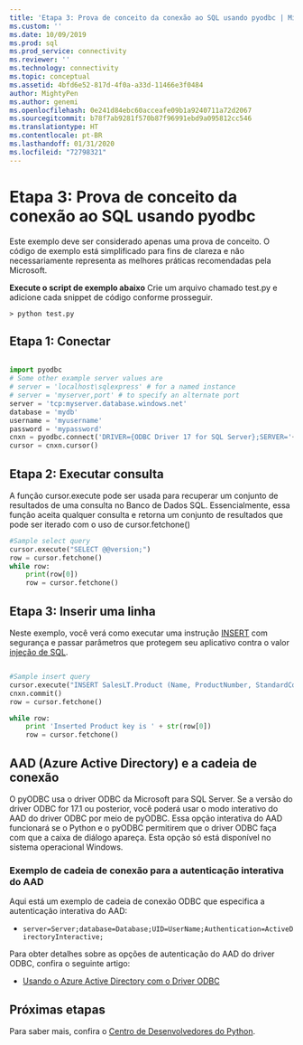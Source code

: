 ```yaml
---
title: 'Etapa 3: Prova de conceito da conexão ao SQL usando pyodbc | Microsoft Docs'
ms.custom: ''
ms.date: 10/09/2019
ms.prod: sql
ms.prod_service: connectivity
ms.reviewer: ''
ms.technology: connectivity
ms.topic: conceptual
ms.assetid: 4bfd6e52-817d-4f0a-a33d-11466e3f0484
author: MightyPen
ms.author: genemi
ms.openlocfilehash: 0e241d84ebc60acceafe09b1a9240711a72d2067
ms.sourcegitcommit: b78f7ab9281f570b87f96991ebd9a095812cc546
ms.translationtype: HT
ms.contentlocale: pt-BR
ms.lasthandoff: 01/31/2020
ms.locfileid: "72798321"
---
```

# <a name="step-3-proof-of-concept-connecting-to-sql-using-pyodbc"></a>Etapa 3: Prova de conceito da conexão ao SQL usando pyodbc

Este exemplo deve ser considerado apenas uma prova de conceito.  O código de exemplo está simplificado para fins de clareza e não necessariamente representa as melhores práticas recomendadas pela Microsoft.  

**Execute o script de exemplo abaixo** Crie um arquivo chamado test.py e adicione cada snippet de código conforme prosseguir. 

```
> python test.py
```
  
## <a name="step-1--connect"></a>Etapa 1:  Conectar  
  
```python

import pyodbc 
# Some other example server values are
# server = 'localhost\sqlexpress' # for a named instance
# server = 'myserver,port' # to specify an alternate port
server = 'tcp:myserver.database.windows.net' 
database = 'mydb' 
username = 'myusername' 
password = 'mypassword' 
cnxn = pyodbc.connect('DRIVER={ODBC Driver 17 for SQL Server};SERVER='+server+';DATABASE='+database+';UID='+username+';PWD='+ password)
cursor = cnxn.cursor()

```  
  
  
## <a name="step-2--execute-query"></a>Etapa 2:  Executar consulta  
  
A função cursor.execute pode ser usada para recuperar um conjunto de resultados de uma consulta no Banco de Dados SQL. Essencialmente, essa função aceita qualquer consulta e retorna um conjunto de resultados que pode ser iterado com o uso de cursor.fetchone()
  
  
```python
#Sample select query
cursor.execute("SELECT @@version;") 
row = cursor.fetchone() 
while row: 
    print(row[0])
    row = cursor.fetchone()

```  
  
## <a name="step-3--insert-a-row"></a>Etapa 3:  Inserir uma linha  
  
Neste exemplo, você verá como executar uma instrução [INSERT](../../../t-sql/statements/insert-transact-sql.md) com segurança e passar parâmetros que protegem seu aplicativo contra o valor [injeção de SQL](../../../relational-databases/tables/primary-and-foreign-key-constraints.md).    
  
  
```python

#Sample insert query
cursor.execute("INSERT SalesLT.Product (Name, ProductNumber, StandardCost, ListPrice, SellStartDate) OUTPUT INSERTED.ProductID VALUES ('SQL Server Express New 20', 'SQLEXPRESS New 20', 0, 0, CURRENT_TIMESTAMP )") 
cnxn.commit()
row = cursor.fetchone()

while row: 
    print 'Inserted Product key is ' + str(row[0]) 
    row = cursor.fetchone()
```  

## <a name="azure-active-directory-aad-and-the-connection-string"></a>AAD (Azure Active Directory) e a cadeia de conexão

O pyODBC usa o driver ODBC da Microsoft para SQL Server.
Se a versão do driver ODBC for 17.1 ou posterior, você poderá usar o modo interativo do AAD do driver ODBC por meio de pyODBC.
Essa opção interativa do AAD funcionará se o Python e o pyODBC permitirem que o driver ODBC faça com que a caixa de diálogo apareça.
Esta opção só está disponível no sistema operacional Windows.

### <a name="example-connection-string-for-aad-interactive-authentication"></a>Exemplo de cadeia de conexão para a autenticação interativa do AAD

Aqui está um exemplo de cadeia de conexão ODBC que especifica a autenticação interativa do AAD:

- `server=Server;database=Database;UID=UserName;Authentication=ActiveDirectoryInteractive;`

Para obter detalhes sobre as opções de autenticação do AAD do driver ODBC, confira o seguinte artigo:

- [Usando o Azure Active Directory com o Driver ODBC](../../odbc/using-azure-active-directory.md#new-andor-modified-dsn-and-connection-string-keywords)

## <a name="next-steps"></a>Próximas etapas
  
Para saber mais, confira o [Centro de Desenvolvedores do Python](https://azure.microsoft.com/develop/python/).
